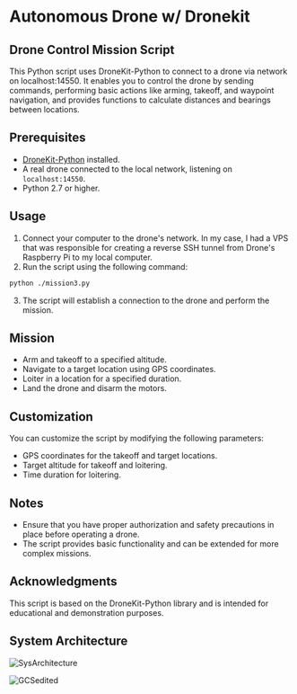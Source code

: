 # Autonomous Drone w/ Dronekit

## Drone Control Mission Script

This Python script uses DroneKit-Python to connect to a drone via network on localhost:14550. It enables you to control the drone by sending commands, performing basic actions like arming, takeoff, and waypoint navigation, and provides functions to calculate distances and bearings between locations.

## Prerequisites

- [DroneKit-Python](https://github.com/dronekit/dronekit-python) installed.
- A real drone connected to the local network, listening on `localhost:14550`.
- Python 2.7 or higher.


## Usage
1. Connect your computer to the drone's network. In my case, I had a VPS that was responsible for creating a reverse SSH tunnel from Drone's Raspberry Pi to my local computer.
2. Run the script using the following command:
```bash
python ./mission3.py
```
3. The script will establish a connection to the drone and perform the mission.

## Mission
- Arm and takeoff to a specified altitude.
- Navigate to a target location using GPS coordinates.
- Loiter in a location for a specified duration.
- Land the drone and disarm the motors.

## Customization
You can customize the script by modifying the following parameters:
- GPS coordinates for the takeoff and target locations.
- Target altitude for takeoff and loitering.
- Time duration for loitering.

## Notes
- Ensure that you have proper authorization and safety precautions in place before operating a drone.
- The script provides basic functionality and can be extended for more complex missions.

## Acknowledgments
This script is based on the DroneKit-Python library and is intended for educational and demonstration purposes.

## System Architecture
![SysArchitecture](https://github.com/SangaeLama/Autonomous-Drone-w-DroneKit-Python/assets/35286154/8e18ceba-e9ca-45e6-b12c-538dd5cdd126)

![GCSedited](https://github.com/SangaeLama/Autonomous-Drone-w-DroneKit-Python/assets/35286154/75f9ade2-c59d-43fa-9eaa-5a3fc1255c14)


